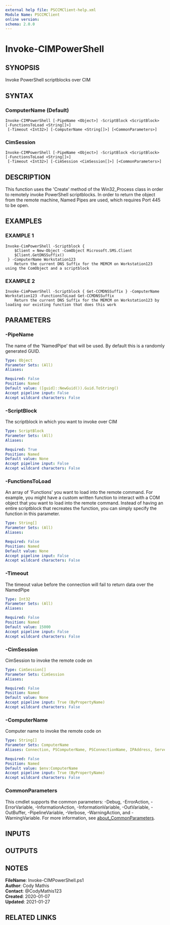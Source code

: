 ```yaml
---
external help file: PSCCMClient-help.xml
Module Name: PSCCMClient
online version:
schema: 2.0.0
---
```


# Invoke-CIMPowerShell

## SYNOPSIS
Invoke PowerShell scriptblocks over CIM

## SYNTAX

### ComputerName (Default)
```
Invoke-CIMPowerShell [-PipeName <Object>] -ScriptBlock <ScriptBlock> [-FunctionsToLoad <String[]>]
 [-Timeout <Int32>] [-ComputerName <String[]>] [<CommonParameters>]
```

### CimSession
```
Invoke-CIMPowerShell [-PipeName <Object>] -ScriptBlock <ScriptBlock> [-FunctionsToLoad <String[]>]
 [-Timeout <Int32>] [-CimSession <CimSession[]>] [<CommonParameters>]
```

## DESCRIPTION
This function uses the 'Create' method of the Win32_Process class in order to remotely invoke PowerShell
scriptblocks.
In order to return the object from the remote machine, Named Pipes are used, which requires
Port 445 to be open.

## EXAMPLES

### EXAMPLE 1
```
Invoke-CimPowerShell -Scriptblock { 
	$Client = New-Object -ComObject Microsoft.SMS.Client
	$Client.GetDNSSuffix()
 } -ComputerName Workstation123
 	Return the current DNS Suffix for the MEMCM on Workstation123 using the ComObject and a scriptblock
```

### EXAMPLE 2
```
Invoke-CimPowerShell -Scriptblock { Get-CCMDNSSuffix } -ComputerName Workstation123 -FunctionsToLoad Get-CCMDNSSuffix
 	Return the current DNS Suffix for the MEMCM on Workstation123 by loading our existing function that does this work
```

## PARAMETERS

### -PipeName
The name of the 'NamedPipe' that will be used.
By default this is a randomly generated GUID.

```yaml
Type: Object
Parameter Sets: (All)
Aliases:

Required: False
Position: Named
Default value: ([guid]::NewGuid()).Guid.ToString()
Accept pipeline input: False
Accept wildcard characters: False
```

### -ScriptBlock
The scriptblock in which you want to invoke over CIM

```yaml
Type: ScriptBlock
Parameter Sets: (All)
Aliases:

Required: True
Position: Named
Default value: None
Accept pipeline input: False
Accept wildcard characters: False
```

### -FunctionsToLoad
An array of 'Functions' you want to load into the remote command.
For example, you might have a custom written
function to interact with a COM object that you want to load into the remote command.
Instead of having an entire
scriptblock that recreates the function, you can simply specify the function in this parameter.

```yaml
Type: String[]
Parameter Sets: (All)
Aliases:

Required: False
Position: Named
Default value: None
Accept pipeline input: False
Accept wildcard characters: False
```

### -Timeout
The timeout value before the connection will fail to return data over the NamedPipe

```yaml
Type: Int32
Parameter Sets: (All)
Aliases:

Required: False
Position: Named
Default value: 15000
Accept pipeline input: False
Accept wildcard characters: False
```

### -CimSession
CimSession to invoke the remote code on

```yaml
Type: CimSession[]
Parameter Sets: CimSession
Aliases:

Required: False
Position: Named
Default value: None
Accept pipeline input: True (ByPropertyName)
Accept wildcard characters: False
```

### -ComputerName
Computer name to invoke the remote code on

```yaml
Type: String[]
Parameter Sets: ComputerName
Aliases: Connection, PSComputerName, PSConnectionName, IPAddress, ServerName, HostName, DNSHostName

Required: False
Position: Named
Default value: $env:ComputerName
Accept pipeline input: True (ByPropertyName)
Accept wildcard characters: False
```

### CommonParameters
This cmdlet supports the common parameters: -Debug, -ErrorAction, -ErrorVariable, -InformationAction, -InformationVariable, -OutVariable, -OutBuffer, -PipelineVariable, -Verbose, -WarningAction, and -WarningVariable. For more information, see [about_CommonParameters](http://go.microsoft.com/fwlink/?LinkID=113216).

## INPUTS

## OUTPUTS

## NOTES

**FileName**:    Invoke-CIMPowerShell.ps1  
**Author**:      Cody Mathis  
**Contact**:     @CodyMathis123  
**Created**:     2020-01-07  
**Updated**:     2021-01-27  

## RELATED LINKS
